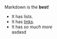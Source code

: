 Markdown is the **best**!

* It has lists.
* It has [links](http://dartlang.org).
* It has _so much more_  
asdasd
